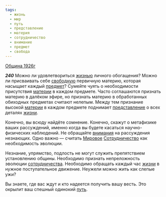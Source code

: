 ```yaml
---
tags:
  - жизнь
  - мир
  - путь
  - представление
  - материя
  - сотрудничество
  - внимание
  - предмет
  - свобода
---
```


[Община 1926г](/agni/1926)

___240___
Можно ли удовлетвориться [жизнью](/tag/#жизнь) личного обогащения? Можно ли присваивать себе [свободную](/tag/#свобода) первичную материю, которая насыщает каждый [предмет](/tag/#предмет)? Сумейте чуять о необходимости присутствия [материи](/tag/#материя) в каждом предмете. Часто соглашаются признать материю в далёком эфире, но признать материю в обработанных обиходных предметах считают нелепым. Между тем признание высокой [материи](/tag/#материя) в каждом предмете поднимает [представление](/tag/#представление) о всех деталях [жизни](/tag/#жизнь).   

Конечно, вы всюду найдёте сомнение. Конечно, скажут о метафизике ваших рассуждений, именно когда вы будете касаться научно-физических наблюдений. Не обращайте [внимания](/tag/#внимание) на рассуждения незнающих. Одно важно — считать [Мировое](/tag/#мир) [Сотрудничество](/tag/#сотрудничество) как необходимость эволюции.   

Незнание, упрямство, подлость не могут служить препятствием установлению общины. Необходимо признать непреложность эволюции [сотрудничества](/tag/#сотрудничество). Необходимо обращать каждый час [жизни](/tag/#жизнь) в нужное поступательное движение. Неужели можно жить как слепые ужи?   

Вы знаете, где вас ждут и кто надеется получить вашу весть. Это окрылит ваш спешный одинокий [путь](/tag/#путь).   

